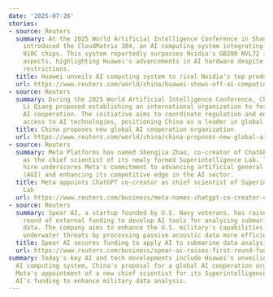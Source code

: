 ```yaml
---
date: '2025-07-26'
stories:
- source: Reuters
  summary: At the 2025 World Artificial Intelligence Conference in Shanghai, Huawei
    introduced the CloudMatrix 384, an AI computing system integrating 384 of its
    910C chips. This system reportedly surpasses Nvidia's GB200 NVL72 in certain performance
    aspects, highlighting Huawei's advancements in AI hardware despite U.S. export
    restrictions.
  title: Huawei unveils AI computing system to rival Nvidia's top product
  url: https://www.reuters.com/world/china/huawei-shows-off-ai-computing-system-rival-nvidias-top-product-2025-07-26/
- source: Reuters
  summary: During the 2025 World Artificial Intelligence Conference, Chinese Premier
    Li Qiang proposed establishing an international organization to foster global
    AI cooperation. The initiative aims to coordinate regulation and ensure equitable
    access to AI technologies, positioning China as a leader in global AI governance.
  title: China proposes new global AI cooperation organization
  url: https://www.reuters.com/world/china/china-proposes-new-global-ai-cooperation-organisation-2025-07-26/
- source: Reuters
  summary: Meta Platforms has named Shengjia Zhao, co-creator of ChatGPT and GPT-4,
    as the chief scientist of its newly formed Superintelligence Lab. This strategic
    hire underscores Meta's commitment to advancing artificial general intelligence
    (AGI) and enhancing its competitive edge in the AI sector.
  title: Meta appoints ChatGPT co-creator as chief scientist of Superintelligence
    Lab
  url: https://www.reuters.com/business/meta-names-chatgpt-co-creator-chief-scientist-superintelligence-lab-2025-07-25/
- source: Reuters
  summary: Spear AI, a startup founded by U.S. Navy veterans, has raised its first
    round of external funding to develop AI tools for analyzing submarine-gathered
    data. The company aims to enhance the U.S. military's capabilities in identifying
    underwater threats by processing passive acoustic data more efficiently.
  title: Spear AI secures funding to apply AI to submarine data analysis
  url: https://www.reuters.com/business/spear-ai-raises-first-round-funding-apply-ai-submarine-data-2025-07-25/
summary: Today's key AI and tech developments include Huawei's unveiling of a new
  AI computing system, China's proposal for a global AI cooperation organization,
  Meta's appointment of a new chief scientist for its Superintelligence Lab, and Spear
  AI's funding to enhance military data analysis.
---
```


<!-- Generated with OpenAI web search 2025-07-26 13:32 UTC -->
